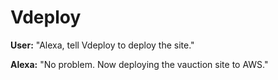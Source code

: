 # Vdeploy

**User:** "Alexa, tell Vdeploy to deploy the site."

**Alexa:** "No problem. Now deploying the vauction site to AWS."
